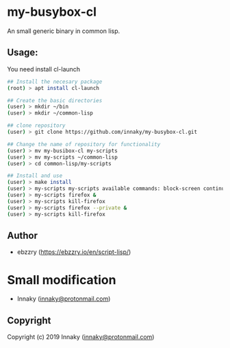 # my-busybox-cl
An small generic binary in common lisp.

## Usage:

You need install cl-launch

```bash
## Install the necesary package
(root) > apt install cl-launch

## Create the basic directories
(user) > mkdir ~/bin
(user) > mkdir ~/common-lisp

## clone repository
(user) > git clone https://github.com/innaky/my-busybox-cl.git

## Change the name of repository for functionality
(user) > mv my-busibox-cl my-scripts
(user) > mv my-scripts ~/common-lisp
(user) > cd common-lisp/my-scripts

## Install and use
(user) > make install
(user) > my-scripts my-scripts available commands: block-screen continue-firefox firefox help kill-firefox main stop-firefox symlink
(user) > my-scripts firefox &
(user) > my-scripts kill-firefox
(user) > my-scripts firefox --private &
(user) > my-scripts kill-firefox
```

## Author

* ebzzry (https://ebzzry.io/en/script-lisp/)

# Small modification

* Innaky (innaky@protonmail.com)

## Copyright

Copyright (c) 2019 Innaky (innaky@protonmail.com)
